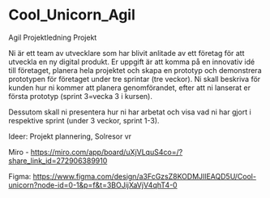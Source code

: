 # Cool_Unicorn_Agil
Agil Projektledning Projekt

Ni är ett team av utvecklare som har blivit anlitade av ett företag för att utveckla en ny digital produkt. Er uppgift är att komma på en innovativ idé till företaget, planera hela projektet och skapa en prototyp och demonstrera prototypen för företaget under tre sprintar (tre veckor). 
Ni skall beskriva för kunden hur ni kommer att planera genomförandet, efter att ni lanserat er första prototyp (sprint 3=vecka 3 i kursen).

Dessutom skall ni presentera hur ni har arbetat och visa vad ni har gjort i respektive sprint (under 3 veckor, sprint 1-3). 

Ideer: Projekt plannering, Solresor vr

Miro - https://miro.com/app/board/uXjVLquS4co=/?share_link_id=272906389910

Figma: https://www.figma.com/design/a3FcGzsZ8KODMJIlEAQD5U/Cool-unicorn?node-id=0-1&p=f&t=3BOJijXaVjV4qhT4-0
